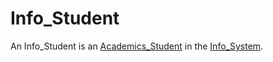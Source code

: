 # Info_Student

An Info_Student is an [Academics_Student](600001.md) in the [Info_System](9999999.md).
